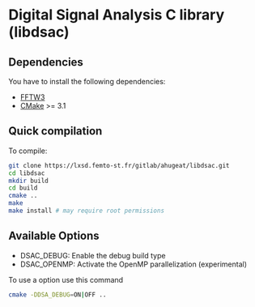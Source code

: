 Digital Signal Analysis C library (libdsac)
===========================================

Dependencies
------------

You have to install the following dependencies:

- [FFTW3](http://www.fftw.org/)
- [CMake](https://cmake.org/) >= 3.1

Quick compilation
-----------------
To compile:

```sh
git clone https://lxsd.femto-st.fr/gitlab/ahugeat/libdsac.git
cd libdsac
mkdir build
cd build
cmake ..
make
make install # may require root permissions
```

Available Options
-----------------

- DSAC_DEBUG: Enable the debug build type
- DSAC_OPENMP: Activate the OpenMP parallelization (experimental)

To use a option use this command
```sh
cmake -DDSA_DEBUG=ON|OFF ..
```
